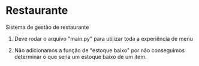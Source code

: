 # Restaurante
Sistema de gestão de restaurante

1. Deve rodar o arquivo "main.py" para utilizar toda a experiência de menu

2. Não adicionamos a função de "estoque baixo" por não conseguimos determinar o que seria um estoque baixo de um item.